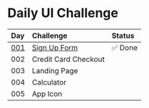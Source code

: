 # Daily UI Challenge


| Day | Challenge | Status
|:--- |:--- |:--- |
|[001](png/dailyui-001-signup.png) | [Sign Up Form](png/dailyui-001-signup.png) |  ✅ Done |
| 002 | Credit Card Checkout |  |
| 003 | Landing Page| |
| 004 | Calculator | |
| 005 | App Icon | |
